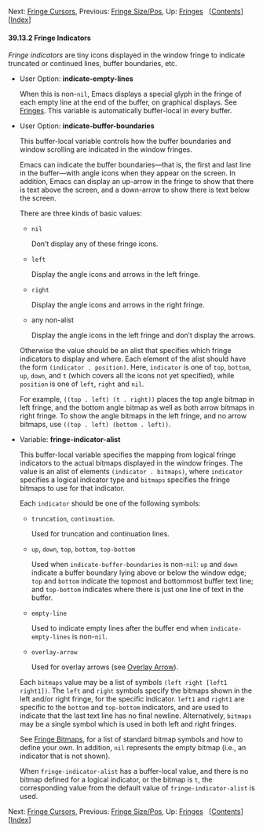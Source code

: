 <!-- This is the GNU Emacs Lisp Reference Manual
corresponding to Emacs version 27.2.

Copyright (C) 1990-1996, 1998-2021 Free Software Foundation,
Inc.

Permission is granted to copy, distribute and/or modify this document
under the terms of the GNU Free Documentation License, Version 1.3 or
any later version published by the Free Software Foundation; with the
Invariant Sections being "GNU General Public License," with the
Front-Cover Texts being "A GNU Manual," and with the Back-Cover
Texts as in (a) below.  A copy of the license is included in the
section entitled "GNU Free Documentation License."

(a) The FSF's Back-Cover Text is: "You have the freedom to copy and
modify this GNU manual.  Buying copies from the FSF supports it in
developing GNU and promoting software freedom." -->

<!-- Created by GNU Texinfo 6.7, http://www.gnu.org/software/texinfo/ -->

Next: [Fringe Cursors](Fringe-Cursors.html), Previous: [Fringe Size/Pos](Fringe-Size_002fPos.html), Up: [Fringes](Fringes.html)   \[[Contents](index.html#SEC_Contents "Table of contents")]\[[Index](Index.html "Index")]

#### 39.13.2 Fringe Indicators

*Fringe indicators* are tiny icons displayed in the window fringe to indicate truncated or continued lines, buffer boundaries, etc.

*   User Option: **indicate-empty-lines**

    When this is non-`nil`, Emacs displays a special glyph in the fringe of each empty line at the end of the buffer, on graphical displays. See [Fringes](Fringes.html). This variable is automatically buffer-local in every buffer.

<!---->

*   User Option: **indicate-buffer-boundaries**

    This buffer-local variable controls how the buffer boundaries and window scrolling are indicated in the window fringes.

    Emacs can indicate the buffer boundaries—that is, the first and last line in the buffer—with angle icons when they appear on the screen. In addition, Emacs can display an up-arrow in the fringe to show that there is text above the screen, and a down-arrow to show there is text below the screen.

    There are three kinds of basic values:

    *   `nil`

        Don’t display any of these fringe icons.

    *   `left`

        Display the angle icons and arrows in the left fringe.

    *   `right`

        Display the angle icons and arrows in the right fringe.

    *   any non-alist

        Display the angle icons in the left fringe and don’t display the arrows.

    Otherwise the value should be an alist that specifies which fringe indicators to display and where. Each element of the alist should have the form `(indicator . position)`. Here, `indicator` is one of `top`, `bottom`, `up`, `down`, and `t` (which covers all the icons not yet specified), while `position` is one of `left`, `right` and `nil`.

    For example, `((top . left) (t . right))` places the top angle bitmap in left fringe, and the bottom angle bitmap as well as both arrow bitmaps in right fringe. To show the angle bitmaps in the left fringe, and no arrow bitmaps, use `((top . left) (bottom . left))`.

<!---->

*   Variable: **fringe-indicator-alist**

    This buffer-local variable specifies the mapping from logical fringe indicators to the actual bitmaps displayed in the window fringes. The value is an alist of elements `(indicator . bitmaps)`, where `indicator` specifies a logical indicator type and `bitmaps` specifies the fringe bitmaps to use for that indicator.

    Each `indicator` should be one of the following symbols:

    *   `truncation`, `continuation`.

        Used for truncation and continuation lines.

    *   `up`, `down`, `top`, `bottom`, `top-bottom`

        Used when `indicate-buffer-boundaries` is non-`nil`: `up` and `down` indicate a buffer boundary lying above or below the window edge; `top` and `bottom` indicate the topmost and bottommost buffer text line; and `top-bottom` indicates where there is just one line of text in the buffer.

    *   `empty-line`

        Used to indicate empty lines after the buffer end when `indicate-empty-lines` is non-`nil`.

    *   `overlay-arrow`

        Used for overlay arrows (see [Overlay Arrow](Overlay-Arrow.html)).

    Each `bitmaps` value may be a list of symbols `(left right [left1 right1])`. The `left` and `right` symbols specify the bitmaps shown in the left and/or right fringe, for the specific indicator. `left1` and `right1` are specific to the `bottom` and `top-bottom` indicators, and are used to indicate that the last text line has no final newline. Alternatively, `bitmaps` may be a single symbol which is used in both left and right fringes.

    See [Fringe Bitmaps](Fringe-Bitmaps.html), for a list of standard bitmap symbols and how to define your own. In addition, `nil` represents the empty bitmap (i.e., an indicator that is not shown).

    When `fringe-indicator-alist` has a buffer-local value, and there is no bitmap defined for a logical indicator, or the bitmap is `t`, the corresponding value from the default value of `fringe-indicator-alist` is used.

Next: [Fringe Cursors](Fringe-Cursors.html), Previous: [Fringe Size/Pos](Fringe-Size_002fPos.html), Up: [Fringes](Fringes.html)   \[[Contents](index.html#SEC_Contents "Table of contents")]\[[Index](Index.html "Index")]
